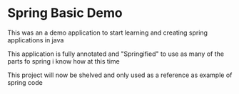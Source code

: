 # Spring Basic Demo
This was an a demo application to start learning and 
creating spring applications in java 

This application is fully annotated and "Springified"
to use as many of the parts fo spring i know how at this time

This project will now be shelved and only used as a reference
as example of spring code